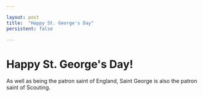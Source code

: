 ```yaml
---

layout: post
title:  "Happy St. George's Day"
persistent: false

---
```


# Happy St. George's Day!

As well as being the patron saint of England, Saint George is also the patron saint of Scouting.